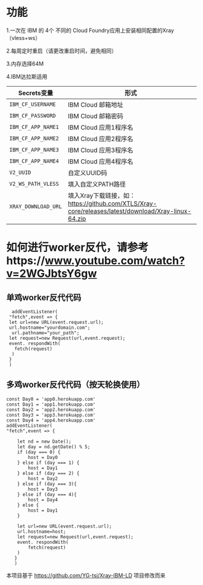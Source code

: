 # 功能

1.一次在 IBM 的 4个 不同的 Cloud Foundry应用上安装相同配置的Xray（vless+ws）

2.每周定时重启（请更改重启时间，避免相同）

3.内存选择64M

4.IBM达拉斯适用


   | Secrets变量 | 形式 |
  | --------------------- | ----------- |
  | `IBM_CF_USERNAME`       | IBM Cloud 邮箱地址 |
  | `IBM_CF_PASSWORD` | IBM Cloud 邮箱密码 |
  | `IBM_CF_APP_NAME1` | IBM Cloud 应用1程序名 |
  | `IBM_CF_APP_NAME2` | IBM Cloud 应用2程序名 |
  | `IBM_CF_APP_NAME3` | IBM Cloud 应用3程序名 |
  | `IBM_CF_APP_NAME4` | IBM Cloud 应用4程序名 |
  | `V2_UUID` | 自定义UUID码 |
  | `V2_WS_PATH_VLESS` | 填入自定义PATH路径 |
  | `XRAY_DOWNLOAD_URL` | 填入Xray下载链接，如：https://github.com/XTLS/Xray-core/releases/latest/download/Xray-linux-64.zip |
  
  
# 如何进行worker反代，请参考https://www.youtube.com/watch?v=2WGJbtsY6gw

  ## 单鸡worker反代代码
  
      addEventListener(
     "fetch",event => {
     let url=new URL(event.request.url);
     url.hostname="yourdomain.com";
      url.pathname="your_path";
     let request=new Request(url,event.request);
     event. respondWith(
       fetch(request)
      )
     }
     )

## 多鸡worker反代代码（按天轮换使用）

    const Day0 = 'app0.herokuapp.com'
    const Day1 = 'app1.herokuapp.com'
    const Day2 = 'app2.herokuapp.com'
    const Day3 = 'app3.herokuapp.com'
    const Day4 = 'app4.herokuapp.com'
    addEventListener(
    "fetch",event => {
    
        let nd = new Date();
        let day = nd.getDate() % 5;
        if (day === 0) {
            host = Day0
        } else if (day === 1) {
            host = Day1
        } else if (day === 2) {
            host = Day2
        } else if (day === 3){
            host = Day3
        } else if (day === 4){
            host = Day4
        } else {
            host = Day1
        }
        
        let url=new URL(event.request.url);
        url.hostname=host;
        let request=new Request(url,event.request);
        event. respondWith(
            fetch(request)
        )
       }
       )

本项目基于 https://github.com/YG-tsj/Xray-IBM-LD 项目修改而来
